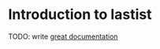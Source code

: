 # Introduction to lastist

TODO: write [great documentation](http://jacobian.org/writing/what-to-write/)
